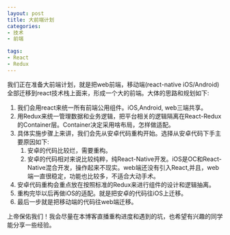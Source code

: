 ```yaml
---
layout: post
title: 大前端计划
categories:
- 技术
- 前端

tags:
- React
- Redux
---
```


我们正在准备大前端计划，就是把web前端，移动端(react-native iOS/Android)全部迁移到react技术栈上面来，形成一个大的前端。大体的思路和规划如下:

1. 我们会用react来统一所有前端公用组件。iOS,Android, web三端共享。
1. 用Redux来统一管理数据和业务逻辑，把平台相关的逻辑隔离在React-Redux的Container层。Container决定采用啥布局，怎样做适配。
1. 具体实施步骤上来讲，我们会先从安卓代码重构开始。选择从安卓代码下手主要原因如下:
    1. 安卓的代码比较烂，需要重构。
    1. 安卓的代码相对来说比较纯粹，纯React-Native开发。iOS是OC和React-Native混合开发，操作起来不现实。web端还没有引入React,并且，web端一直很稳定，功能也比较多，不适合大动手术。
1. 安卓代码重构会重点放在按照标准的Redux来进行组件的设计和逻辑抽离。
1. 重构完毕以后再做iOS的适配。就是把安卓的代码往iOS上迁移。
1. 最后一步就是把移动端的代码往web端迁移。


上帝保佑我们！我会尽量在本博客直播重构进度和遇到的坑，也希望有兴趣的同学能分享一些经验。
